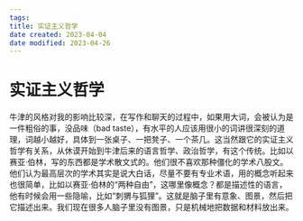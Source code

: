 ```yaml
---
tags:
title: 实证主义哲学
date created: 2023-04-04
date modified: 2023-04-26
---
```


# 实证主义哲学

牛津的风格对我的影响比较深，在写作和聊天的过程中，如果用大词，会被认为是一件粗俗的事，没品味（bad taste），有水平的人应该用很小的词讲很深刻的道理，词越小越好，具体到一张桌子、一把凳子、一个茶几。这当然跟它的实证主义哲学有关系，从休谟开始到牛津后来的语言哲学、政治哲学，有这个传统。比如以赛亚·伯林，写的东西都是学术散文式的。他们很不喜欢那种僵化的学术八股文。他们认为最高层次的学术其实是说大白话，尽量不要有专业术语，用的概念听起来也很简单，比如以赛亚·伯林的“两种自由”，这哪里像概念？都是描述性的语言，他有时候会用一些隐喻，比如“刺猬与狐狸”。这就是脑子里有意象、图景，然后把它描述出来。我们现在很多人脑子里没有图景，只是机械地把数据和材料放出来。
